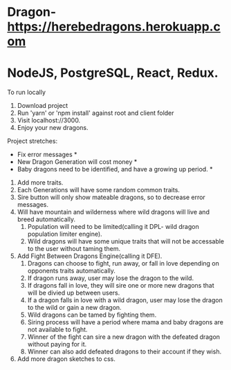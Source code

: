 # Dragon- https://herebedragons.herokuapp.com
# NodeJS, PostgreSQL, React, Redux.

To run locally
  1. Download project
  2. Run 'yarn' or 'npm install' against root and client folder
  3. Visit localhost://3000.
  4. Enjoy your new dragons.
  
  
  
  
Project stretches:
  * Fix error messages *
  * New Dragon Generation will cost money *
  * Baby dragons need to be identified, and have a growing up period. * 
  
  1. Add more traits.
  2. Each Generations will have some random common traits.
  3. Sire button will only show mateable dragons, so to decrease error messages.
  4. Will have mountain and wilderness where wild dragons will live and breed automatically.
      1. Population will need to be limited(calling it DPL- wild dragon population limiter engine).
      2. Wild dragons will have some unique traits that will not be accessable to the user without taming them.
  5. Add Fight Between Dragons Engine(calling it DFE). 
      1. Dragons can choose to fight, run away, or fall in love depending on opponents traits automatically. 
      2. If dragon runs away, user may lose the dragon to the wild.
      3. If dragons fall in love, they will sire one or more new dragons that will be divied up between users.
      4. If a dragon falls in love with a wild dragon, user may lose the dragon to the wild or gain a new dragon.
      5. Wild dragons can be tamed by fighting them.
      6. Siring process will have a period where mama and baby dragons are not available to fight.    
      7. Winner of the fight can sire a new dragon with the defeated dragon without paying for it.
      8. Winner can also add defeated dragons to their account if they wish.
  6. Add more dragon sketches to css.
  
  
  
